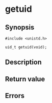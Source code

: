 # getuid

## Synopsis

`#include <unistd.h>`

`uid_t getuid(void);`

## Description

## Return value

## Errors
